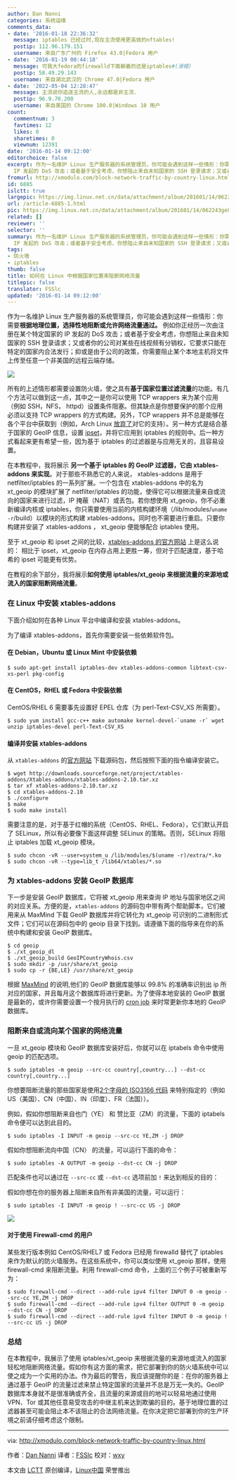 ```yaml
---
author: Dan Nanni
categories: 系统运维
comments_data:
- date: '2016-01-18 22:36:32'
  message: iptables 已经过时,现在主流使用更高效的nftables!
  postip: 112.96.179.151
  username: 来自广东广州的 Firefox 43.0|Fedora 用户
- date: '2016-01-19 00:44:18'
  message: 可我大fedora的firewalld下面躺着的还是iptables#(滑稽)
  postip: 58.49.29.143
  username: 来自湖北武汉的 Chrome 47.0|Fedora 用户
- date: '2022-05-04 12:28:47'
  message: 主流说你追逐主流的人,永远都是非主流.
  postip: 96.9.70.200
  username: 来自美国的 Chrome 100.0|Windows 10 用户
count:
  commentnum: 3
  favtimes: 12
  likes: 0
  sharetimes: 0
  viewnum: 12391
date: '2016-01-14 09:12:00'
editorchoice: false
excerpt: 作为一名维护 Linux 生产服务器的系统管理员，你可能会遇到这样一些情形：你需要根据地理位置，选择性地阻断或允许网络流量通过。 例如你正经历一次由注册在某个特定国家的
  IP 发起的 DoS 攻击；或者基于安全考虑，你想阻止来自未知国家的 SSH 登录请求；又或者你的公司对某些在线视频有分销权，它要求只能在特定的国家内合法发行；抑或是由于公司的政策，你需要阻止某个本地主机将文件上传至任意一个非美国的远程云端存储。  所有的上述情形都需要设置防火墙，使之具有基于国家位置过滤流量的功能。有几个方法可以做到这一点，其中之一是
fromurl: http://xmodulo.com/block-network-traffic-by-country-linux.html
id: 6885
islctt: true
largepic: https://img.linux.net.cn/data/attachment/album/201601/14/062243ge87dg55e33od9z3.jpg
url: /article-6885-1.html
pic: https://img.linux.net.cn/data/attachment/album/201601/14/062243ge87dg55e33od9z3.jpg.thumb.jpg
related: []
reviewer: ''
selector: ''
summary: 作为一名维护 Linux 生产服务器的系统管理员，你可能会遇到这样一些情形：你需要根据地理位置，选择性地阻断或允许网络流量通过。 例如你正经历一次由注册在某个特定国家的
  IP 发起的 DoS 攻击；或者基于安全考虑，你想阻止来自未知国家的 SSH 登录请求；又或者你的公司对某些在线视频有分销权，它要求只能在特定的国家内合法发行；抑或是由于公司的政策，你需要阻止某个本地主机将文件上传至任意一个非美国的远程云端存储。  所有的上述情形都需要设置防火墙，使之具有基于国家位置过滤流量的功能。有几个方法可以做到这一点，其中之一是
tags:
- 防火墙
- iptables
thumb: false
title: 如何在 Linux 中根据国家位置来阻断网络流量
titlepic: false
translator: FSSlc
updated: '2016-01-14 09:12:00'
---
```


作为一名维护 Linux 生产服务器的系统管理员，你可能会遇到这样一些情形：你需要**根据地理位置，选择性地阻断或允许网络流量通过。** 例如你正经历一次由注册在某个特定国家的 IP 发起的 DoS 攻击；或者基于安全考虑，你想阻止来自未知国家的 SSH 登录请求；又或者你的公司对某些在线视频有分销权，它要求只能在特定的国家内合法发行；抑或是由于公司的政策，你需要阻止某个本地主机将文件上传至任意一个非美国的远程云端存储。


![](/data/attachment/album/201601/14/062243ge87dg55e33od9z3.jpg)


所有的上述情形都需要设置防火墙，使之具有**基于国家位置过滤流量**的功能。有几个方法可以做到这一点，其中之一是你可以使用 TCP wrappers 来为某个应用（例如 SSH，NFS， httpd）设置条件阻塞。但其缺点是你想要保护的那个应用必须以支持 TCP wrappers 的方式构建。另外，TCP wrappers 并不总是能够在各个平台中获取到（例如，Arch Linux [放弃了](http://xmodulo.com/block-unwanted-ip-addresses-linux.html)对它的支持）。另一种方式是结合基于国家的 GeoIP 信息，设置 [ipset](http://xtables-addons.sourceforge.net/geoip.php)，并将它应用到 iptables 的规则中。后一种方式看起来更有希望一些，因为基于 iptables 的过滤器是与应用无关的，且容易设置。


在本教程中，我将展示 **另一个基于 iptables 的 GeoIP 过滤器，它由 xtables-addons 来实现**。对于那些不熟悉它的人来说， xtables-addons 是用于 netfilter/iptables 的一系列扩展。一个包含在 xtables-addons 中的名为 xt\_geoip 的模块扩展了 netfilter/iptables 的功能，使得它可以根据流量来自或流向的国家来进行过滤，IP 掩蔽（NAT）或丢包。若你想使用 xt\_geoip，你不必重新编译内核或 iptables，你只需要使用当前的内核构建环境（/lib/modules/`uname -r`/build）以模块的形式构建 xtables-addons。同时也不需要进行重启。只要你构建并安装了 xtables-addons ， xt\_geoip 便能够配合 iptables 使用。


至于 xt\_geoip 和 ipset 之间的比较，[xtables-addons 的官方网站](http://xtables-addons.sourceforge.net/geoip.php) 上是这么说的： 相比于 ipset，xt\_geoip 在内存占用上更胜一筹，但对于匹配速度，基于哈希的 ipset 可能更有优势。


在教程的余下部分，我将展示**如何使用 iptables/xt\_geoip 来根据流量的来源地或流入的国家阻断网络流量**。


### 在 Linux 中安装 xtables-addons


下面介绍如何在各种 Linux 平台中编译和安装 xtables-addons。


为了编译 xtables-addons，首先你需要安装一些依赖软件包。


#### 在 Debian，Ubuntu 或 Linux Mint 中安装依赖



```
$ sudo apt-get install iptables-dev xtables-addons-common libtext-csv-xs-perl pkg-config

```

#### 在 CentOS，RHEL 或 Fedora 中安装依赖


CentOS/RHEL 6 需要事先设置好 EPEL 仓库（为 perl-Text-CSV\_XS 所需要）。



```
$ sudo yum install gcc-c++ make automake kernel-devel-`uname -r` wget unzip iptables-devel perl-Text-CSV_XS

```

#### 编译并安装 xtables-addons


从 `xtables-addons` 的[官方网站](http://xtables-addons.sourceforge.net/) 下载源码包，然后按照下面的指令编译安装它。



```
$ wget http://downloads.sourceforge.net/project/xtables-addons/Xtables-addons/xtables-addons-2.10.tar.xz
$ tar xf xtables-addons-2.10.tar.xz
$ cd xtables-addons-2.10
$ ./configure
$ make
$ sudo make install

```

需要注意的是，对于基于红帽的系统（CentOS、RHEL、Fedora），它们默认开启了 SELinux，所以有必要像下面这样调整 SELinux 的策略。否则，SELinux 将阻止 iptables 加载 xt\_geoip 模块。



```
$ sudo chcon -vR --user=system_u /lib/modules/$(uname -r)/extra/*.ko
$ sudo chcon -vR --type=lib_t /lib64/xtables/*.so

```

### 为 xtables-addons 安装 GeoIP 数据库


下一步是安装 GeoIP 数据库，它将被 xt\_geoip 用来查询 IP 地址与国家地区之间的对应关系。方便的是，`xtables-addons` 的源码包中带有两个帮助脚本，它们被用来从 MaxMind 下载 GeoIP 数据库并将它转化为 xt\_geoip 可识别的二进制形式文件；它们可以在源码包中的 geoip 目录下找到。请遵循下面的指导来在你的系统中构建和安装 GeoIP 数据库。



```
$ cd geoip
$ ./xt_geoip_dl
$ ./xt_geoip_build GeoIPCountryWhois.csv
$ sudo mkdir -p /usr/share/xt_geoip
$ sudo cp -r {BE,LE} /usr/share/xt_geoip

```

根据 [MaxMind](https://support.maxmind.com/geoip-faq/geoip2-and-geoip-legacy-databases/how-accurate-are-your-geoip2-and-geoip-legacy-databases/) 的说明,他们的 GeoIP 数据库能够以 99.8% 的准确率识别出 ip 所对应的国家，并且每月这个数据库将进行更新。为了使得本地安装的 GeoIP 数据是最新的，或许你需要设置一个按月执行的 [cron job](http://ask.xmodulo.com/add-cron-job-linux.html) 来时常更新你本地的 GeoIP 数据库。


### 阻断来自或流向某个国家的网络流量


一旦 xt\_geoip 模块和 GeoIP 数据库安装好后，你就可以在 iptabels 命令中使用 geoip 的匹配选项。



```
$ sudo iptables -m geoip --src-cc country[,country...] --dst-cc country[,country...]

```

你想要阻断流量的那些国家是使用[2个字母的 ISO3166 代码](https://en.wikipedia.org/wiki/ISO_3166-1) 来特别指定的（例如 US（美国）、CN（中国）、IN（印度）、FR（法国））。


例如，假如你想阻断来自也门（YE） 和 赞比亚（ZM）的流量，下面的 iptabels 命令便可以达到此目的。



```
$ sudo iptables -I INPUT -m geoip --src-cc YE,ZM -j DROP

```

假如你想阻断流向中国（CN） 的流量，可以运行下面的命令：



```
$ sudo iptables -A OUTPUT -m geoip --dst-cc CN -j DROP

```

匹配条件也可以通过在 `--src-cc` 或 `--dst-cc` 选项前加 `!` 来达到相反的目的：


假如你想在你的服务器上阻断来自所有非美国的流量，可以运行：



```
$ sudo iptables -I INPUT -m geoip ! --src-cc US -j DROP

```

![](/data/attachment/album/201601/14/062257gwywaowk5ooog7zz.jpg)


#### 对于使用 Firewall-cmd 的用户


某些发行版本例如 CentOS/RHEL7 或 Fedora 已经用 firewalld 替代了 iptables 来作为默认的防火墙服务。在这些系统中，你可以类似使用 xt\_geoip 那样，使用 firewall-cmd 来阻断流量。利用 firewall-cmd 命令，上面的三个例子可被重新写为：



```
$ sudo firewall-cmd --direct --add-rule ipv4 filter INPUT 0 -m geoip --src-cc YE,ZM -j DROP
$ sudo firewall-cmd --direct --add-rule ipv4 filter OUTPUT 0 -m geoip --dst-cc CN -j DROP
$ sudo firewall-cmd --direct --add-rule ipv4 filter INPUT 0 -m geoip ! --src-cc US -j DROP

```

### 总结


在本教程中，我展示了使用 iptables/xt\_geoip 来根据流量的来源地或流入的国家轻松地阻断网络流量。假如你有这方面的需求，把它部署到你的防火墙系统中可以使之成为一个实用的办法。作为最后的警告，我应该提醒你的是：在你的服务器上通过基于 GeoIP 的流量过滤来禁止特定国家的流量并不总是万无一失的。GeoIP 数据库本身就不是很准确或齐全，且流量的来源或目的地可以轻易地通过使用 VPN、Tor 或其他任意易受攻击的中继主机来达到欺骗的目的。基于地理位置的过滤器甚至可能会阻止本不该阻止的合法网络流量。在你决定把它部署到你的生产环境之前请仔细考虑这个限制。




---


via: <http://xmodulo.com/block-network-traffic-by-country-linux.html>


作者：[Dan Nanni](http://xmodulo.com/author/nanni) 译者：[FSSlc](https://github.com/FSSlc) 校对：[wxy](https://github.com/wxy)


本文由 [LCTT](https://github.com/LCTT/TranslateProject) 原创编译，[Linux中国](https://linux.cn/) 荣誉推出